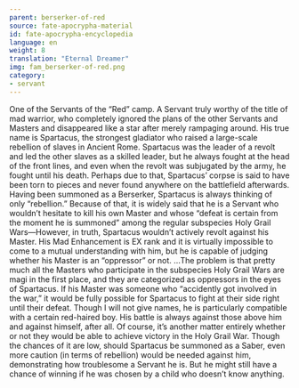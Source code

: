 ```yaml
---
parent: berserker-of-red
source: fate-apocrypha-material
id: fate-apocrypha-encyclopedia
language: en
weight: 8
translation: "Eternal Dreamer"
img: fam_berserker-of-red.png
category:
- servant
---
```


One of the Servants of the “Red” camp. A Servant truly worthy of the title of mad warrior, who completely ignored the plans of the other Servants and Masters and disappeared like a star after merely rampaging around. His true name is Spartacus, the strongest gladiator who raised a large-scale rebellion of slaves in Ancient Rome.
Spartacus was the leader of a revolt and led the other slaves as a skilled leader, but he always fought at the head of the front lines, and even when the revolt was subjugated by the army, he fought until his death. Perhaps due to that, Spartacus’ corpse is said to have been torn to pieces and never found anywhere on the battlefield afterwards.
Having been summoned as a Berserker, Spartacus is always thinking of only “rebellion.” Because of that, it is widely said that he is a Servant who wouldn’t hesitate to kill his own Master and whose “defeat is certain from the moment he is summoned” among the regular subspecies Holy Grail Wars—However, in truth, Spartacus wouldn’t actively revolt against his Master. His Mad Enhancement is EX rank and it is virtually impossible to come to a mutual understanding with him, but he is capable of judging whether his Master is an “oppressor” or not.
…The problem is that pretty much all the Masters who participate in the subspecies Holy Grail Wars are magi in the first place, and they are categorized as oppressors in the eyes of Spartacus.
If his Master was someone who “accidently got involved in the war,” it would be fully possible for Spartacus to fight at their side right until their defeat. Though I will not give names, he is particularly compatible with a certain red-haired boy. His battle is always against those above him and against himself, after all. Of course, it’s another matter entirely whether or not they would be able to achieve victory in the Holy Grail War.
Though the chances of it are low, should Spartacus be summoned as a Saber, even more caution (in terms of rebellion) would be needed against him, demonstrating how troublesome a Servant he is. But he might still have a chance of winning if he was chosen by a child who doesn’t know anything.
